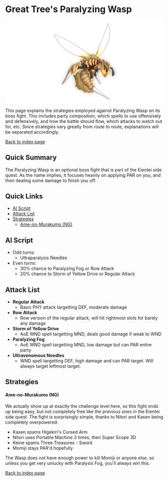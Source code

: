 # Great Tree's Paralyzing Wasp

![](img/parawasp.png)

This page explains the strategies employed against Paralyzing Wasp on its boss fight. This includes party composition, which spells to use offensively and defensively, and how the battle should flow, which attacks to watch out for, etc. Since strategies vary greatly from route to route, explanations will be separated accordingly.

[Back to index page](../index.md)

## Quick Summary

The Paralyzing Wasp is an optional boss fight that is part of the Eientei side quest. As the name implies, it focuses heavily on applying PAR on you, and then dealing some damage to finish you off.

## Quick Links
* [AI Script](#script)
* [Attack List](#attacks)
* [Strategies](#strats)
	* [Ame-no-Murakumo (NG)](#ng-murakumo)

## <a id="script"></a>AI Script

* Odd turns:
	* Ultraparalysis Needles
* Even turns:
	* 30% chance to Paralyzing Fog or Row Attack
	* 20% chance to Storm of Yellow Drive or Regular Attack

## <a id="attacks"></a>Attack List

* **Regular Attack**
	* Basic PHY attack targetting DEF, moderate damage
* **Row Attack**
	* Row version of the regular attack, will hit rightmost slots for barely any damage
* **Storm of Yellow Drive**
	* AoE WND spell targetting MND, deals good damage if weak to WND
* **Paralyzing Fog**
	* AoE WND spell targetting MND, low damage but can PAR entire party
* **Ultravenomous Needles**
	* WND spell targetting DEF, high damage and can PAR target. Will always target leftmost target.

## <a id="strats"></a>Strategies

#### <a id="ng-murakumo"></a>Ame-no-Murakumo (NG)

We actually show up at exactly the challenge level here, so this fight ends up being easy, but not completely free like the previous ones in the Eientei side quest. The fight is surprisingly simple, thanks to Nitori and Kasen being completely overpowered:

* Kasen spams Higekiri's Cursed Arm
* Nitori uses Portable Machine 3 times, then Super Scope 3D
* Keine spams Three Treasures - Sword
* Momiji stays PAR'd hopefully

The Wasp does not have enough power to kill Momiji or anyone else, so unless you get very unlucky with Paralysis Fog, you'll always win this.

[Back to index page](../index.md)
